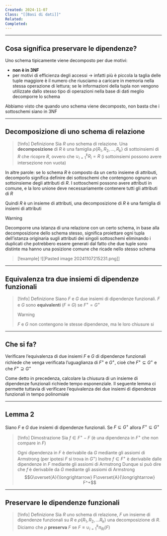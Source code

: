 ```yaml
---
Created: 2024-11-07
Class: "[[Basi di dati]]"
Related: 
Completed:
---
```

---
## Cosa significa preservare le dipendenze?
Uno schema tipicamente viene decomposto per due motivi:
- **non è in 3NF**
- per motivi di efficienza degli accessi → infatti più è piccola la taglia delle tuple maggiore è il numero che riusciamo a caricare in memoria nella stessa operazione di lettura; se le informazioni della tupla non vengono utilizzate dallo stesso tipo di operazioni nella base di dati meglio decomporre lo schema

Abbiamo visto che quando uno schema viene decomposto, non basta che i sottoschemi siano in 3NF

---
## Decomposizione di uno schema di relazione

>[!info] Definizione
>Sia $R$ uno schema di relazione. Una **decomposizione** di $R$ è una famiglia $\rho \{R_{1},R_{2},\dots,R_{k}\}$ di sottoinsiemi di $R$ che ricopre $R$, ovvero che $\cup_{i=1}^k R_{i}=R$ (i sottoinsiemi possono avere intersezione non vuota)

In altre parole: se lo schema $R$ è composto da un certo insieme di attributi, decomporlo significa definire dei sottoschemi che contengono ognuno un sottoinsieme degli attributi di $R$.
I sottoschemi possono avere attributi in comune, e la loro unione deve necessariamente contenere tutti gli attributi di $R$

Quindi $R$ è un insieme di attributi, una decomposizione di $R$ è una famiglia di insiemi di attributi

>[!warning]
>Decomporre una istanza di una relazione con un certo schema, in base alla decomposizione dello schema stesso, significa proiettare ogni tupla dell’istanza originaria sugli attributi dei singoli sottoschemi eliminando i duplicati che potrebbero essere generati dal fatto che due tuple sono distinte ma hanno una posizione comune che ricade nello stesso schema
>
>>[!example]
>>![[Pasted image 20241107215231.png]]

---
## Equivalenza tra due insiemi di dipendenze funzionali

>[!info] Definizione
>Siano $F$ e $G$ due insiemi di dipendenze funzionali. $F$ e $G$ sono **equivalenti** ($F\equiv G$) se $F^+=G^+$
>
>>[!warning]
>>$F$ e $G$ non contengono le stesse dipendenze, ma le loro chiusure si

---
## Che si fa?
Verificare l’equivalenza di due insiemi $F$ e $G$ di dipendenze funzionali richiede che venga verificata l’uguaglianza di $F^+$ e $G^+$, cioè che $F^+\subseteq G^+$ e che $F^+\supseteq G^+$

Come detto in precedenza, calcolare la chiusura di un insieme di dipendenze funzionali richiede tempo esponenziale. Il seguente lemma ci permette tuttavia di verificare l’equivalenza dei due insiemi di dipendenze funzionali in tempo polinomiale

---
## Lemma 2
Siano $F$ e $G$ due insiemi di dipendenze funzionali. Se $F\subseteq G^+$ allora $F^+\subseteq G^+$

>[!info] Dimostrazione
>Sia $f\in F^+ - F$ (è una dipendenza in $F^+$ che non compare in $F$)
>
>Ogni dipendenza in $F$ è derivabile da $G$ mediante gli assiomi di Armstrong (per ipotesi $F$ si trova in $G^+$)
>Inoltre $f\in F^+$ è derivabile dalle dipendenze in $F$ mediante gli assiomi di Armstrong
>Dunque si può dire che $f$ è derivabile da $G$ mediante gli assiomi di Armstrong
>$$G\overset{A}{\longrightarrow} F\overset{A}{\longrightarrow} F^+$$

---
## Preservare le dipendenze funzionali

>[!info] Definizione
>Sia $R$ uno schema di relazione, $F$ un insieme di dipendenze funzionali su $R$ e $\rho \{R_{1},R_{2},\dots R_{k}\}$ una decomposizione di $R$.
>Diciamo che $\rho$ **preserva** $F$ se $F\equiv \cup_{i=1}^k \pi_{Ri}(F)$

